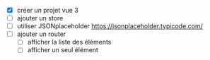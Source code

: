 - [x] créer un projet vue 3
- [ ] ajouter un store
- [ ] utiliser JSONplaceholder https://jsonplaceholder.typicode.com/
- [ ] ajouter un router 
   - [ ] afficher la liste des éléments
   - [ ] afficher un seul élément
